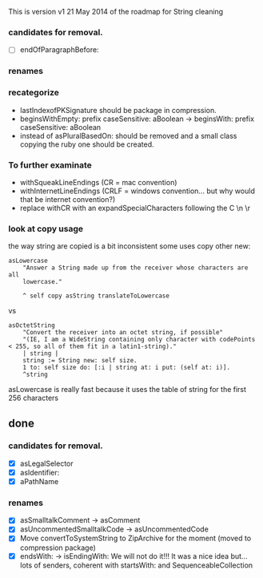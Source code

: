 This is version v1 21 May 2014 of the roadmap for String cleaning

### candidates for removal.
* [ ] endOfParagraphBefore:

### renames

### recategorize

* lastIndexofPKSignature should be package in compression.
* beginsWithEmpty: prefix caseSensitive: aBoolean -> beginsWith: prefix caseSensitive: aBoolean
* instead of asPluralBasedOn: should be removed and a small class copying the ruby one should be created.

### To further examinate

- withSqueakLineEndings (CR = mac convention)
- withInternetLineEndings (CRLF = windows convention… but why would that be internet convention?)
- replace withCR with an expandSpecialCharacters following the C \n \r

### look at copy usage

the way string are copied is a bit inconsistent some uses copy other new:

	asLowercase
		"Answer a String made up from the receiver whose characters are all 
		lowercase."
	
		^ self copy asString translateToLowercase

vs

	asOctetString
		"Convert the receiver into an octet string, if possible"
		"(IE, I am a WideString containing only character with codePoints < 255, so all of them fit in a latin1-string)."
		| string |
		string := String new: self size.
		1 to: self size do: [:i | string at: i put: (self at: i)].
		^string


asLowercase is really fast because it uses the table of string for the first 256 characters



## done

### candidates for removal.

* [X] asLegalSelector
* [X] asIdentifier:
* [X] aPathName

### renames

* [X] asSmalltalkComment -> asComment
* [X] asUncommentedSmalltalkCode -> asUncommentedCode
* [X] Move convertToSystemString to ZipArchive for the moment (moved to compression package)
* [X] endsWith: -> isEndingWith: We will not do it!!! It was a nice idea but...  lots of senders, coherent with startsWith: and SequenceableCollection
